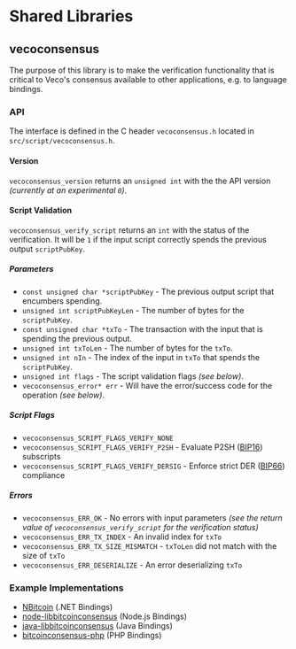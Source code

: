 Shared Libraries
================

## vecoconsensus

The purpose of this library is to make the verification functionality that is critical to Veco's consensus available to other applications, e.g. to language bindings.

### API

The interface is defined in the C header `vecoconsensus.h` located in  `src/script/vecoconsensus.h`.

#### Version

`vecoconsensus_version` returns an `unsigned int` with the the API version *(currently at an experimental `0`)*.

#### Script Validation

`vecoconsensus_verify_script` returns an `int` with the status of the verification. It will be `1` if the input script correctly spends the previous output `scriptPubKey`.

##### Parameters
- `const unsigned char *scriptPubKey` - The previous output script that encumbers spending.
- `unsigned int scriptPubKeyLen` - The number of bytes for the `scriptPubKey`.
- `const unsigned char *txTo` - The transaction with the input that is spending the previous output.
- `unsigned int txToLen` - The number of bytes for the `txTo`.
- `unsigned int nIn` - The index of the input in `txTo` that spends the `scriptPubKey`.
- `unsigned int flags` - The script validation flags *(see below)*.
- `vecoconsensus_error* err` - Will have the error/success code for the operation *(see below)*.

##### Script Flags
- `vecoconsensus_SCRIPT_FLAGS_VERIFY_NONE`
- `vecoconsensus_SCRIPT_FLAGS_VERIFY_P2SH` - Evaluate P2SH ([BIP16](https://github.com/bitcoin/bips/blob/master/bip-0016.mediawiki)) subscripts
- `vecoconsensus_SCRIPT_FLAGS_VERIFY_DERSIG` - Enforce strict DER ([BIP66](https://github.com/bitcoin/bips/blob/master/bip-0066.mediawiki)) compliance

##### Errors
- `vecoconsensus_ERR_OK` - No errors with input parameters *(see the return value of `vecoconsensus_verify_script` for the verification status)*
- `vecoconsensus_ERR_TX_INDEX` - An invalid index for `txTo`
- `vecoconsensus_ERR_TX_SIZE_MISMATCH` - `txToLen` did not match with the size of `txTo`
- `vecoconsensus_ERR_DESERIALIZE` - An error deserializing `txTo`

### Example Implementations
- [NBitcoin](https://github.com/NicolasDorier/NBitcoin/blob/master/NBitcoin/Script.cs#L814) (.NET Bindings)
- [node-libbitcoinconsensus](https://github.com/bitpay/node-libbitcoinconsensus) (Node.js Bindings)
- [java-libbitcoinconsensus](https://github.com/dexX7/java-libbitcoinconsensus) (Java Bindings)
- [bitcoinconsensus-php](https://github.com/Bit-Wasp/bitcoinconsensus-php) (PHP Bindings)
